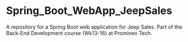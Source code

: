 # Spring_Boot_WebApp_JeepSales
A repository for a Spring Boot web application for Jeep Sales. Part of the Back-End Development course (Wk13-16) at Promineo Tech.
